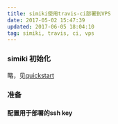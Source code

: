 ```yaml
---
title: simiki使用travis-ci部署到VPS
date: 2017-05-02 15:47:39
updated: 2017-06-05 18:04:10
tag: simiki, travis, ci, vps
---
```

### simiki 初始化
略，见[quickstart](http://simiki.org/quickstart.html)

### 准备
#### 配置用于部署的ssh key
